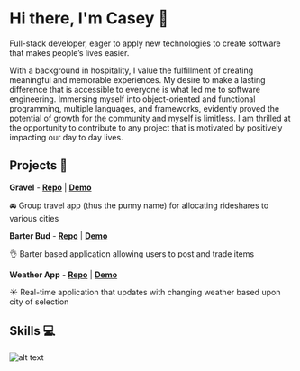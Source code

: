 # Hi there, I'm Casey 👋

Full-stack developer, eager to apply new technologies to create software that makes people’s lives easier.


With a background in hospitality, I value the fulfillment of creating meaningful and memorable experiences. My desire to make a lasting difference that is accessible to everyone is what led me to software engineering. Immersing myself into object-oriented and functional programming, multiple languages, and frameworks, evidently proved the potential of growth for the community and myself is limitless. I am thrilled at the opportunity to contribute to any project that is motivated by positively impacting our day to day lives.  
  


## Projects :art:

**Gravel** -  **[Repo](https://github.com/caseycling/gravel)** | **[Demo](https://gravel-app.herokuapp.com/)** 
  
:oncoming_automobile: Group travel app (thus the punny name) for allocating rideshares to various cities
  
**Barter Bud** - **[Repo](https://github.com/caseycling/Project2)** | **[Demo](https://secure-headland-57611.herokuapp.com)** 
  
:ok_hand: Barter based application allowing users to post and trade items  
  
**Weather App** - **[Repo]( https://github.com/caseycling/weather-app)** | **[Demo](https://caseycling.github.io/weather-app)** 
  
☀️ Real-time application that updates with changing weather based upon city of selection  
  
## Skills 💻  
![alt text](https://www.domain.com/image.jpg)

<!--
**caseycling/caseycling** is a ✨ _special_ ✨ repository because its `README.md` (this file) appears on your GitHub profile.

Here are some ideas to get you started:

- 🔭 I’m currently working on ...
- 🌱 I’m currently learning ...
- 👯 I’m looking to collaborate on ...
- 🤔 I’m looking for help with ...
- 💬 Ask me about ...
- 📫 How to reach me: ...
- 😄 Pronouns: ...
- ⚡ Fun fact: ...
-->
